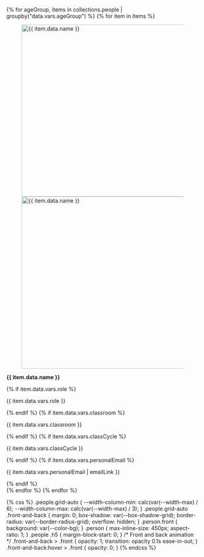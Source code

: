 <div class="people grid-auto">
{% for ageGroup, items in collections.people | groupby("data.vars.ageGroup") %}
{% for item in items %}
<div>
<figure class="front-and-back pile">
<img
  class="person back"
  src="{{ item.data.dataList[0].src }}"
  alt="{{ item.data.name }}"
  loading="lazy"
  aria-hidden="true"
  width="450"
/>
<img
  class="person front"
  src="{{ item.data.preview.image.src }}"
  alt="{{ item.data.name }}"
  loading="lazy"
  width="450"
/>
</figure>
<p><strong>{{ item.data.name }}</strong></p>
{% if item.data.vars.role %}
<p class="h5">{{ item.data.vars.role }}</p>
{% endif %}
{% if item.data.vars.classroom %}
<p class="h5">{{ item.data.vars.classroom }}</p>
{% endif %}
{% if item.data.vars.classCycle %}
<p class="h5">{{ item.data.vars.classCycle }}</p>
{% endif %}
{% if item.data.vars.personalEmail %}
<p class="h5">{{ item.data.vars.personalEmail | emailLink }}</p>
{% endif %}
</div>
{% endfor %}
{% endfor %}
</div>

{% css %}
.people.grid-auto { --width-column-min: calc(var(--width-max) / 6); --width-column-max: calc(var(--width-max) / 3); }
.people.grid-auto .front-and-back { margin: 0; box-shadow: var(--box-shadow-grid); border-radius: var(--border-radius-grid); overflow: hidden; }
.person.front { background: var(--color-bg); }
.person { max-inline-size: 450px; aspect-ratio: 1; }
.people .h5 { margin-block-start: 0; }
/* Front and back animation */
.front-and-back > .front { opacity: 1; transition: opacity 0.1s ease-in-out; }
.front-and-back:hover > .front { opacity: 0; }
{% endcss %}

